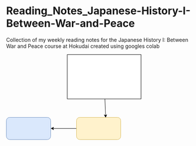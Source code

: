 # Reading_Notes_Japanese-History-I-Between-War-and-Peace
Collection of my weekly reading notes for the Japanese History I: Between War and Peace course at Hokudai created using googles colab


<svg xmlns="http://www.w3.org/2000/svg" xmlns:xlink="http://www.w3.org/1999/xlink" version="1.1" width="366px" viewBox="-0.5 -0.5 366 231" content="&lt;mxfile&gt;&lt;diagram id=&quot;jDYdPIdzkqQatsYpKya2&quot; name=&quot;Page-1&quot;&gt;&lt;mxGraphModel dx=&quot;945&quot; dy=&quot;768&quot; grid=&quot;1&quot; gridSize=&quot;10&quot; guides=&quot;1&quot; tooltips=&quot;1&quot; connect=&quot;1&quot; arrows=&quot;1&quot; fold=&quot;1&quot; page=&quot;1&quot; pageScale=&quot;1&quot; pageWidth=&quot;850&quot; pageHeight=&quot;1100&quot; math=&quot;0&quot; shadow=&quot;0&quot;&gt;&lt;root&gt;&lt;mxCell id=&quot;0&quot;/&gt;&lt;mxCell id=&quot;1&quot; parent=&quot;0&quot;/&gt;&lt;mxCell id=&quot;5&quot; style=&quot;edgeStyle=none;html=1;entryX=0.658;entryY=0.017;entryDx=0;entryDy=0;entryPerimeter=0;&quot; edge=&quot;1&quot; parent=&quot;1&quot; source=&quot;2&quot; target=&quot;4&quot;&gt;&lt;mxGeometry relative=&quot;1&quot; as=&quot;geometry&quot;/&gt;&lt;/mxCell&gt;&lt;mxCell id=&quot;2&quot; value=&quot;&quot; style=&quot;rounded=0;whiteSpace=wrap;html=1;&quot; vertex=&quot;1&quot; parent=&quot;1&quot;&gt;&lt;mxGeometry x=&quot;225&quot; y=&quot;110&quot; width=&quot;200&quot; height=&quot;120&quot; as=&quot;geometry&quot;/&gt;&lt;/mxCell&gt;&lt;mxCell id=&quot;3&quot; value=&quot;&quot; style=&quot;rounded=1;whiteSpace=wrap;html=1;fillColor=#dae8fc;strokeColor=#6c8ebf;&quot; vertex=&quot;1&quot; parent=&quot;1&quot;&gt;&lt;mxGeometry x=&quot;60&quot; y=&quot;280&quot; width=&quot;120&quot; height=&quot;60&quot; as=&quot;geometry&quot;/&gt;&lt;/mxCell&gt;&lt;mxCell id=&quot;6&quot; style=&quot;edgeStyle=none;html=1;&quot; edge=&quot;1&quot; parent=&quot;1&quot; source=&quot;4&quot; target=&quot;3&quot;&gt;&lt;mxGeometry relative=&quot;1&quot; as=&quot;geometry&quot;/&gt;&lt;/mxCell&gt;&lt;mxCell id=&quot;4&quot; value=&quot;&quot; style=&quot;rounded=1;whiteSpace=wrap;html=1;fillColor=#fff2cc;strokeColor=#d6b656;&quot; vertex=&quot;1&quot; parent=&quot;1&quot;&gt;&lt;mxGeometry x=&quot;250&quot; y=&quot;280&quot; width=&quot;120&quot; height=&quot;60&quot; as=&quot;geometry&quot;/&gt;&lt;/mxCell&gt;&lt;/root&gt;&lt;/mxGraphModel&gt;&lt;/diagram&gt;&lt;/mxfile&gt;" onclick="(function(svg){var src=window.event.target||window.event.srcElement;while (src!=null&amp;&amp;src.nodeName.toLowerCase()!='a'){src=src.parentNode;}if(src==null){if(svg.wnd!=null&amp;&amp;!svg.wnd.closed){svg.wnd.focus();}else{var r=function(evt){if(evt.data=='ready'&amp;&amp;evt.source==svg.wnd){svg.wnd.postMessage(decodeURIComponent(svg.getAttribute('content')),'*');window.removeEventListener('message',r);}};window.addEventListener('message',r);svg.wnd=window.open('https://viewer.diagrams.net/?client=1&amp;page=0');}}})(this);" style="cursor:pointer;max-width:100%;max-height:231px;"><defs/><g><path d="M 267.14 120 L 268.73 164.66" fill="none" stroke="rgb(0, 0, 0)" stroke-miterlimit="10" pointer-events="stroke"/><path d="M 268.92 169.9 L 265.17 163.03 L 268.73 164.66 L 272.17 162.78 Z" fill="rgb(0, 0, 0)" stroke="rgb(0, 0, 0)" stroke-miterlimit="10" pointer-events="all"/><rect x="165" y="0" width="200" height="120" fill="rgb(255, 255, 255)" stroke="rgb(0, 0, 0)" pointer-events="all"/><rect x="0" y="170" width="120" height="60" rx="9" ry="9" fill="#dae8fc" stroke="#6c8ebf" pointer-events="all"/><path d="M 190 200 L 126.37 200" fill="none" stroke="rgb(0, 0, 0)" stroke-miterlimit="10" pointer-events="stroke"/><path d="M 121.12 200 L 128.12 196.5 L 126.37 200 L 128.12 203.5 Z" fill="rgb(0, 0, 0)" stroke="rgb(0, 0, 0)" stroke-miterlimit="10" pointer-events="all"/><rect x="190" y="170" width="120" height="60" rx="9" ry="9" fill="#fff2cc" stroke="#d6b656" pointer-events="all"/></g></svg>

